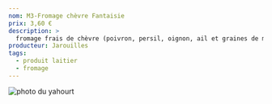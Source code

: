 ```yaml
---
nom: M3-Fromage chèvre Fantaisie
prix: 3,60 €
description: >
  fromage frais de chèvre (poivron, persil, oignon, ail et graines de moutarde)
producteur: Jarouilles
tags: 
  - produit laitier
  - fromage
---
```


![photo du yahourt](./media/fromage-chevre.jpg)